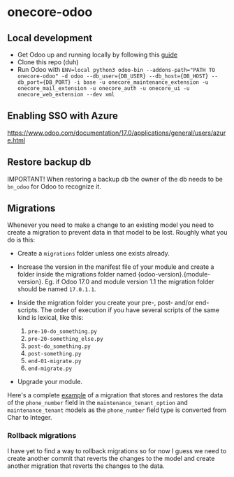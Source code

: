 # onecore-odoo

## Local development

- Get Odoo up and running locally by following this [guide](https://www.odoo.com/documentation/master/administration/on_premise/source.html)
- Clone this repo (duh)
- Run Odoo with `ENV=local python3 odoo-bin --addons-path="PATH TO onecore-odoo" -d odoo --db_user={DB_USER} --db_host={DB_HOST} --db_port={DB_PORT} -i base -u onecore_maintenance_extension -u onecore_mail_extension -u onecore_auth -u onecore_ui -u onecore_web_extension --dev xml`

## Enabling SSO with Azure

https://www.odoo.com/documentation/17.0/applications/general/users/azure.html

## Restore backup db
IMPORTANT! When restoring a backup db the owner of the db needs to be `bn_odoo` for Odoo to recognize it.

## Migrations
Whenever you need to make a change to an existing model you need to create a migration to prevent data in that model to be lost. Roughly what you do is this:

- Create a `migrations` folder unless one exists already.

- Increase the version in the manifest file of your module and create a folder inside the migrations folder named {odoo-version}.{module-version}. Eg. if Odoo 17.0 and module version 1.1 the migration folder should be named `17.0.1.1`.

- Inside the migration folder you create your pre-, post- and/or end-scripts. The order of execution if you have several scripts of the same kind is lexical, like this:
  1. `pre-10-do_something.py`
  2. `pre-20-something_else.py`
  3. `post-do_something.py`
  4. `post-something.py`
  5. `end-01-migrate.py`
  6. `end-migrate.py`

- Upgrade your module.

Here's a complete [example](https://github.com/Bostads-AB-Mimer/onecore-odoo/tree/johanneskarlsson/mim-99-testa-migration-manager) of a migration that stores and restores the data of the `phone_number` field in the `maintenance_tenant_option` and `maintenance_tenant` models as the `phone_number` field type is converted from Char to Integer.

### Rollback migrations
I have yet to find a way to rollback migrations so for now I guess we need to create another commit that reverts the changes to the model and create another migration that reverts the changes to the data.
